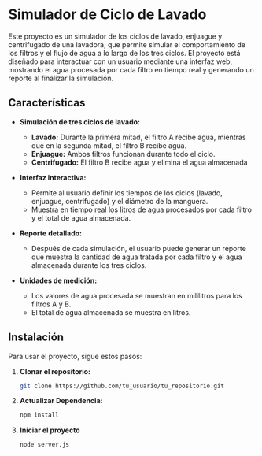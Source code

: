 # Simulador de Ciclo de Lavado

Este proyecto es un simulador de los ciclos de lavado, enjuague y centrifugado de una lavadora, que permite simular el comportamiento de los filtros y el flujo de agua a lo largo de los tres ciclos. El proyecto está diseñado para interactuar con un usuario mediante una interfaz web, mostrando el agua procesada por cada filtro en tiempo real y generando un reporte al finalizar la simulación.

## Características

- **Simulación de tres ciclos de lavado:**
  - **Lavado:** Durante la primera mitad, el filtro A recibe agua, mientras que en la segunda mitad, el filtro B recibe agua.
  - **Enjuague:** Ambos filtros funcionan durante todo el ciclo.
  - **Centrifugado:** El filtro B recibe agua y elimina el agua almacenada
  
- **Interfaz interactiva:**
  - Permite al usuario definir los tiempos de los ciclos (lavado, enjuague, centrifugado) y el diámetro de la manguera.
  - Muestra en tiempo real los litros de agua procesados por cada filtro y el total de agua almacenada.
  
- **Reporte detallado:** 
  - Después de cada simulación, el usuario puede generar un reporte que muestra la cantidad de agua tratada por cada filtro y el agua almacenada durante los tres ciclos.
  
- **Unidades de medición:**
  - Los valores de agua procesada se muestran en mililitros para los filtros A y B.
  - El total de agua almacenada se muestra en litros.

## Instalación

Para usar el proyecto, sigue estos pasos:

1. **Clonar el repositorio:**
   ```bash
   git clone https://github.com/tu_usuario/tu_repositorio.git


2. **Actualizar Dependencia:**
   ```bash
   npm install


1. **Iniciar el proyecto**
   ```bash
   node server.js

